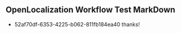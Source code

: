 ## OpenLocalization Workflow Test MarkDown
* 52af70df-6353-4225-b062-811fb184ea40 thanks!

<!--HONumber=Aug16_HO4-->


